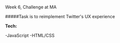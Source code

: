 Week 6, Challenge at MA

#####Task is to reimplement Twitter's UX experience 

**Tech:**

-JavaScript
-HTML/CSS


